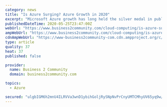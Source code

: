 ```yaml
---
category: news
title: "Is Azure Surging? Azure Growth in 2020"
excerpt: "Microsoft Azure growth has long held the silver medal in public cloud. As of Q1 2020, Azure held 17% of the public cloud market, behind AWS’s 32%. But much of the adaptation to COVID-19 has happened after the Q1 period,"
publishedDateTime: 2020-05-25T23:47:00Z
webUrl: "https://www.business2community.com/cloud-computing/is-azure-surging-azure-growth-in-2020-02313558"
ampWebUrl: "https://www.business2community.com/cloud-computing/is-azure-surging-azure-growth-in-2020-02313558/amp"
cdnAmpWebUrl: "https://www-business2community-com.cdn.ampproject.org/c/s/www.business2community.com/cloud-computing/is-azure-surging-azure-growth-in-2020-02313558/amp"
type: article
quality: 37
heat: 37
published: false

provider:
  name: Business 2 Community
  domain: business2community.com

topics:
  - Azure

secured: "ulgbIGM6h2mnU4ILRVVa3wnD1ybihGoljRySNpNvPrCnyUMTCMhyUV65yq9w/VJdmaA0QQM1fY9W9GrI1K3Mbdo+bvr/9vmPL7381Z7rp6a16sKhCUkbK1mVwEZ65CmdZ3j6d78uVJ2AA1xcc7cTa0HdIUMy3DpEY2tLBnN8bzNnfDK45wYIkM8djig/zsYMSROlzgLQsma36tKYlOPC5vSXNgtfA+4dgVxX7nnXMWXZ7PTG/UcmgN2IHQ3XY78UKM+H1dtkS/+IldWXamVOhonu0KVKfMj+cA3DBz2KoVzT/9Trpa1gfamUWJQiriP6aKpxceWYQ0FBL+D+6G/cveyXdCFUDbRM4P/pWNcdJrfw3Bqf91x4c58JJK5rIJpImwsSEhHujC2fWwEBR4pswVpIvg0ccdqyH3FzcZNhkoKkfHKmtVEN0b+ocfDsFK+c24XhN7apPyz7ae09ySlPuk4FuJ8pYvmtBoz9Vivl218=;G7V1kYOfcQD5jMrgORVvhQ=="
---
```


